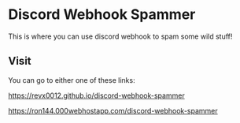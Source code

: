 # Discord Webhook Spammer
This is where you can use discord webhook to spam some wild stuff!

## Visit
You can go to either one of these links:

https://revx0012.github.io/discord-webhook-spammer

https://ron144.000webhostapp.com/discord-webhook-spammer
